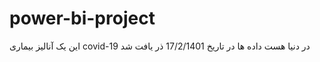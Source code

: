 # power-bi-project
این یک آنالیز بیماری covid-19  در دنیا هست 
داده ها در تاریخ 17/2/1401 ذر یافت شد
